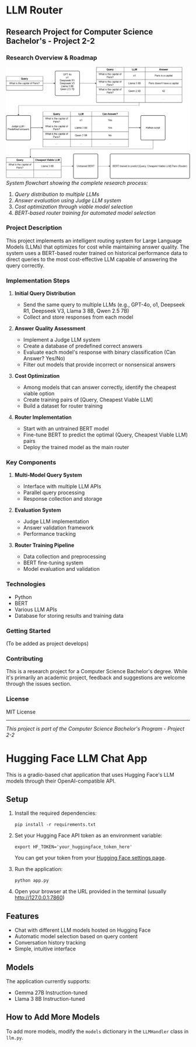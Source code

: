 # LLM Router
## Research Project for Computer Science Bachelor's - Project 2-2

### Research Overview & Roadmap
![LLM Router Flowchart](docs/flowchart.png)
*System flowchart showing the complete research process:*
1. *Query distribution to multiple LLMs*
2. *Answer evaluation using Judge LLM system*
3. *Cost optimization through viable model selection*
4. *BERT-based router training for automated model selection*

### Project Description
This project implements an intelligent routing system for Large Language Models (LLMs) that optimizes for cost while maintaining answer quality. The system uses a BERT-based router trained on historical performance data to direct queries to the most cost-effective LLM capable of answering the query correctly.

### Implementation Steps

1. **Initial Query Distribution**
   - Send the same query to multiple LLMs (e.g., GPT-4o, o1, Deepseek R1, Deepseek V3, Llama 3 8B, Qwen 2.5 7B)
   - Collect and store responses from each model

2. **Answer Quality Assessment**
   - Implement a Judge LLM system
   - Create a database of predefined correct answers
   - Evaluate each model's response with binary classification (Can Answer? Yes/No)
   - Filter out models that provide incorrect or nonsensical answers

3. **Cost Optimization**
   - Among models that can answer correctly, identify the cheapest viable option
   - Create training pairs of [Query, Cheapest Viable LLM]
   - Build a dataset for router training

4. **Router Implementation**
   - Start with an untrained BERT model
   - Fine-tune BERT to predict the optimal (Query, Cheapest Viable LLM) pairs
   - Deploy the trained model as the main router

### Key Components
1. **Multi-Model Query System**
   - Interface with multiple LLM APIs
   - Parallel query processing
   - Response collection and storage

2. **Evaluation System**
   - Judge LLM implementation
   - Answer validation framework
   - Performance tracking

3. **Router Training Pipeline**
   - Data collection and preprocessing
   - BERT fine-tuning system
   - Model evaluation and validation

### Technologies
- Python
- BERT
- Various LLM APIs
- Database for storing results and training data

### Getting Started
(To be added as project develops)

### Contributing
This is a research project for a Computer Science Bachelor's degree. While it's primarily an academic project, feedback and suggestions are welcome through the issues section.

### License
MIT License

---
*This project is part of the Computer Science Bachelor's Program - Project 2-2*

# Hugging Face LLM Chat App

This is a gradio-based chat application that uses Hugging Face's LLM models through their OpenAI-compatible API.

## Setup

1. Install the required dependencies:
   ```
   pip install -r requirements.txt
   ```

2. Set your Hugging Face API token as an environment variable:
   ```
   export HF_TOKEN='your_huggingface_token_here'
   ```
   
   You can get your token from your [Hugging Face settings page](https://huggingface.co/settings/tokens).

3. Run the application:
   ```
   python app.py
   ```

4. Open your browser at the URL provided in the terminal (usually http://127.0.0.1:7860)

## Features

- Chat with different LLM models hosted on Hugging Face
- Automatic model selection based on query content
- Conversation history tracking
- Simple, intuitive interface

## Models

The application currently supports:
- Gemma 27B Instruction-tuned
- Llama 3 8B Instruction-tuned

## How to Add More Models

To add more models, modify the `models` dictionary in the `LLMHandler` class in `llm.py`. 